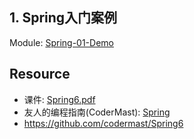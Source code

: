 ## 1. Spring入门案例
Module: [Spring-01-Demo](Spring-01-Demo)


## Resource
* 课件: [Spring6.pdf](docs/Spring6.pdf)
* 友人的编程指南(CoderMast): [Spring](https://www.codermast.com/spring-series/spring/)
* https://github.com/codermast/Spring6